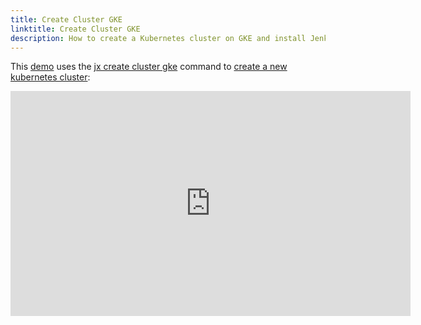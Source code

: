 ```yaml
---
title: Create Cluster GKE
linktitle: Create Cluster GKE
description: How to create a Kubernetes cluster on GKE and install Jenkins X
---
```


This [demo](https://www.youtube.com/watch?v=r8-J9Qg-p9U) uses the [jx create cluster gke](/commands/jx_create_cluster_gke) command to [create a new kubernetes cluster](/docs/getting_started/setup/create-cluster/):


<iframe width="640" height="360" src="https://www.youtube.com/embed/r8-J9Qg-p9U" frameborder="0" allow="autoplay; encrypted-media" allowfullscreen></iframe>